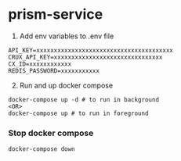 # prism-service

1. Add env variables to .env file
```
API_KEY=xxxxxxxxxxxxxxxxxxxxxxxxxxxxxxxxxxxxxxx
CRUX_API_KEY=xxxxxxxxxxxxxxxxxxxxxxxxxxxxxxx
CX_ID=xxxxxxxxxxxx
REDIS_PASSWORD=xxxxxxxxxxx
```

2. Run and up docker compose

```
docker-compose up -d # to run in background
<OR>
docker-compose up # to run in foreground
```

### Stop docker compose
```
docker-compose down
```